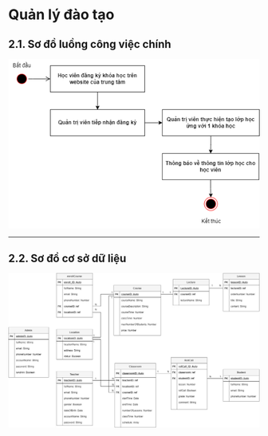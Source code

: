 # Quản lý đào tạo
## 2.1. Sơ đồ luồng công việc chính
<p align="center">
    <img src="./readme_img/main.png"/>
</p>

---

## 2.2. Sơ đồ cơ sở dữ liệu
<p>
    <img src="./readme_img/db.jpg">
</p>

